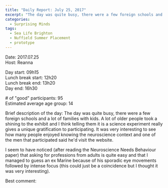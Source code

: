 ```yaml
---
title: "Daily Report: July 25, 2017"
excerpt: "The day was quite busy, there were a few foreign schools and a lot of families with kids. "
categories:
  - Surprising Minds
tags:
  - Sea Life Brighton
  - Nuffield Summer Placement
  - prototype
---
```


Date: 2017.07.25    
Host: Reanna  

Day start: 09h15   
Lunch break start: 12h20   
Lunch break end: 13h20  
Day end: 16h30  

\# of "good" participants: 95  
Estimated average age group: 14

Brief description of the day: The day was quite busy, there were a few foreign schools and a lot of families with kids. A lot of older people took a shining to the exhibit and I think telling them it is a science experiment really gives a unique gratification to participating. It was very interesting to see how many people enjoyed knowing the neuroscience context and one of the men that participated said he'd visit the website.

I seem to have noticed (after reading the Neuroscience Needs Behaviour paper) that asking for professions from adults is quite easy and that I managed to guess an ex Marine because of his sporadic eye movements followed by intense focus (this could just be a coincidence but I thought it was very interesting).

Best comment:
